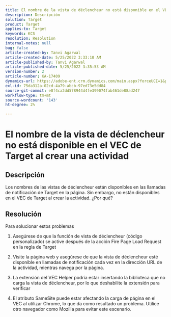 ```yaml
---
title: El nombre de la vista de déclencheur no está disponible en el VEC de Target al crear una actividad
description: Descripción
solution: Target
product: Target
applies-to: Target
keywords: KCS
resolution: Resolution
internal-notes: null
bug: false
article-created-by: Tanvi Agarwal
article-created-date: 5/25/2022 3:33:10 AM
article-published-by: Tanvi Agarwal
article-published-date: 5/25/2022 3:35:53 AM
version-number: 2
article-number: KA-17409
dynamics-url: https://adobe-ent.crm.dynamics.com/main.aspx?forceUCI=1&pagetype=entityrecord&etn=knowledgearticle&id=d992f462-dbdb-ec11-a7b6-0022480b05aa
exl-id: 75da312a-02cd-4a79-abcb-97ed73e5dd84
source-git-commit: e8f4ca2dd578944d4fe399074fab461de88ad247
workflow-type: tm+mt
source-wordcount: '143'
ht-degree: 2%

---
```


# El nombre de la vista de déclencheur no está disponible en el VEC de Target al crear una actividad

## Descripción


Los nombres de las vistas de déclencheur están disponibles en las llamadas de notificación de Target en la página. Sin embargo, no están disponibles en el VEC de Target al crear la actividad. ¿Por qué?


## Resolución


Para solucionar estos problemas

1. Asegúrese de que la función de vista de déclencheur (código personalizado) se active después de la acción Fire Page Load Request en la regla de Target

2. Visite la página web y asegúrese de que la vista de déclencheur esté disponible en llamadas de notificación cada vez en la dirección URL de la actividad, mientras navega por la página.

3. La extensión del VEC Helper podría estar insertando la biblioteca que no carga la vista de déclencheur, por lo que deshabilite la extensión para verificar

4. El atributo SameSite puede estar afectando la carga de página en el VEC al utilizar Chrome, lo que da como resultado un problema. Utilice otro navegador como Mozilla para evitar este escenario.
